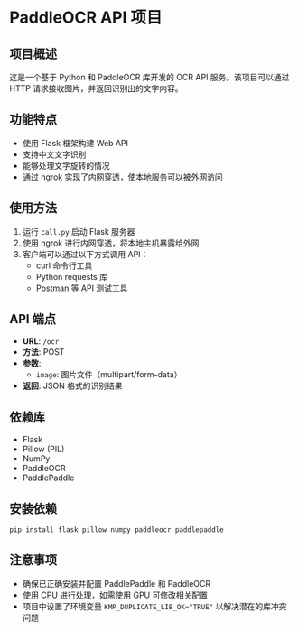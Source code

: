 # PaddleOCR API 项目

## 项目概述

这是一个基于 Python 和 PaddleOCR 库开发的 OCR API 服务。该项目可以通过 HTTP 请求接收图片，并返回识别出的文字内容。

## 功能特点

-   使用 Flask 框架构建 Web API
-   支持中文文字识别
-   能够处理文字旋转的情况
-   通过 ngrok 实现了内网穿透，使本地服务可以被外网访问

## 使用方法

1. 运行 `call.py` 启动 Flask 服务器
2. 使用 ngrok 进行内网穿透，将本地主机暴露给外网
3. 客户端可以通过以下方式调用 API：
    - curl 命令行工具
    - Python requests 库
    - Postman 等 API 测试工具

## API 端点

-   **URL**: `/ocr`
-   **方法**: POST
-   **参数**:
    -   `image`: 图片文件（multipart/form-data）
-   **返回**: JSON 格式的识别结果

## 依赖库

-   Flask
-   Pillow (PIL)
-   NumPy
-   PaddleOCR
-   PaddlePaddle

## 安装依赖

```bash
pip install flask pillow numpy paddleocr paddlepaddle
```

## 注意事项

-   确保已正确安装并配置 PaddlePaddle 和 PaddleOCR
-   使用 CPU 进行处理，如需使用 GPU 可修改相关配置
-   项目中设置了环境变量 `KMP_DUPLICATE_LIB_OK="TRUE"` 以解决潜在的库冲突问题
